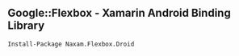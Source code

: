 Google::Flexbox - Xamarin Android Binding Library
---------

```
Install-Package Naxam.Flexbox.Droid
```